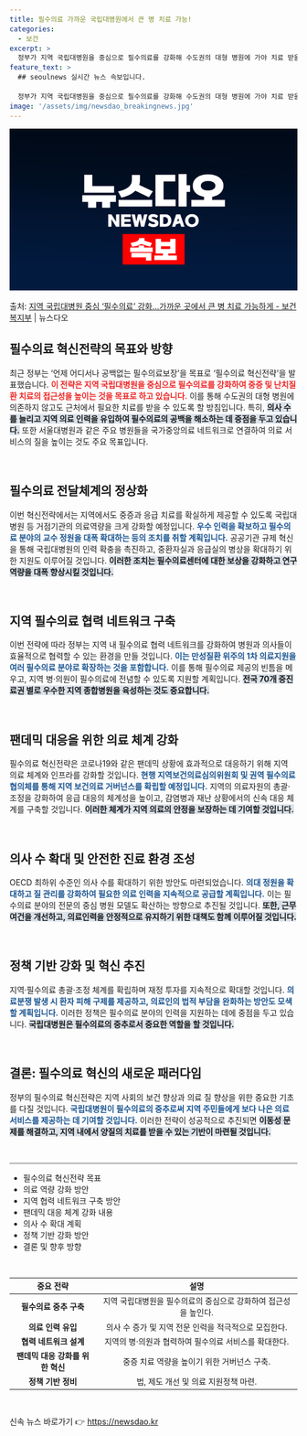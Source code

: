 ```yaml
---
title: 필수의료 가까운 국립대병원에서 큰 병 치료 가능!
categories:
  - 보건
excerpt: >
  정부가 지역 국립대병원을 중심으로 필수의료를 강화해 수도권의 대형 병원에 가야 치료 받을 수 있었던중증난치질…
feature_text: >
  ## seoulnews 실시간 뉴스 속보입니다.

  정부가 지역 국립대병원을 중심으로 필수의료를 강화해 수도권의 대형 병원에 가야 치료 받을 수 있었던중증난치질…
image: '/assets/img/newsdao_breakingnews.jpg'
---
```


![뉴스다오 속보](/assets/img/newsdao_breakingnews.jpg)

<p>출처: <a href="https://newsdao.kr/2223" rel="dofollow">지역 국립대병원 중심 ‘필수의료’ 강화…가까운 곳에서 큰 병 치료 가능하게  - 보건복지부</a> | 뉴스다오</p>

<h2 data-ke-size="size26">필수의료 혁신전략의 목표와 방향</h2>

<p data-ke-size="size16">최근 정부는 ‘언제 어디서나 공백없는 필수의료보장’을 목표로 ‘필수의료 혁신전략’을 발표했습니다. <b><span style="color: #ee2323;">이 전략은 지역 국립대병원을 중심으로 필수의료를 강화하여 중증 및 난치질환 치료의 접근성을 높이는 것을 목표로 하고 있습니다.</span></b> 이를 통해 수도권의 대형 병원에 의존하지 않고도 근처에서 필요한 치료를 받을 수 있도록 할 방침입니다. 특히, <b><span style="background-color: #21538527;">의사 수를 늘리고 지역 의료 인력을 유입하여 필수의료의 공백을 해소하는 데 중점을 두고 있습니다.</span></b> 또한 서울대병원과 같은 주요 병원들을 국가중앙의료 네트워크로 연결하여 의료 서비스의 질을 높이는 것도 주요 목표입니다.</p>

<p data-ke-size="size16">&nbsp;</p>

<h2 data-ke-size="size26">필수의료 전달체계의 정상화</h2>

<p data-ke-size="size16">이번 혁신전략에서는 지역에서도 중증과 응급 치료를 확실하게 제공할 수 있도록 국립대병원 등 거점기관의 의료역량을 크게 강화할 예정입니다. <b><span style="color: #1a5490;">우수 인력을 확보하고 필수의료 분야의 교수 정원을 대폭 확대하는 등의 조치를 취할 계획입니다.</span></b> 공공기관 규제 혁신을 통해 국립대병원의 인력 확충을 촉진하고, 중환자실과 응급실의 병상을 확대하기 위한 지원도 이루어질 것입니다. <b><span style="background-color: #21538527;">이러한 조치는 필수의료센터에 대한 보상을 강화하고 연구역량을 대폭 향상시킬 것입니다.</span></b></p>

<p data-ke-size="size16">&nbsp;</p>

<h2 data-ke-size="size26">지역 필수의료 협력 네트워크 구축</h2>

<p data-ke-size="size16">이번 전략에 따라 정부는 지역 내 필수의료 협력 네트워크를 강화하여 병원과 의사들이 효율적으로 협력할 수 있는 환경을 만들 것입니다. <b><span style="color: #1a5490;">이는 만성질환 위주의 1차 의료지원을 여러 필수의료 분야로 확장하는 것을 포함합니다.</span></b> 이를 통해 필수의료 제공의 빈틈을 메우고, 지역 병·의원이 필수의료에 전념할 수 있도록 지원할 계획입니다. <b><span style="background-color: #21538527;">전국 70개 중진료권 별로 우수한 지역 종합병원을 육성하는 것도 중요합니다.</span></b></p>

<p data-ke-size="size16">&nbsp;</p>

<h2 data-ke-size="size26">팬데믹 대응을 위한 의료 체계 강화</h2>

<p data-ke-size="size16">필수의료 혁신전략은 코로나19와 같은 팬데믹 상황에 효과적으로 대응하기 위해 지역 의료 체계와 인프라를 강화할 것입니다. <b><span style="color: #1a5490;">현행 지역보건의료심의위원회 및 권역 필수의료 협의체를 통해 지역 보건의료 거버넌스를 확립할 예정입니다.</span></b> 지역의 의료자원의 총괄·조정을 강화하여 응급 대응의 체계성을 높이고, 감염병과 재난 상황에서의 신속 대응 체계를 구축할 것입니다. <b><span style="background-color: #21538527;">이러한 체계가 지역 의료의 안정을 보장하는 데 기여할 것입니다.</span></b></p>

<p data-ke-size="size16">&nbsp;</p>

<h2 data-ke-size="size26">의사 수 확대 및 안전한 진료 환경 조성</h2>

<p data-ke-size="size16">OECD 최하위 수준인 의사 수를 확대하기 위한 방안도 마련되었습니다. <b><span style="color: #1a5490;">의대 정원을 확대하고 질 관리를 강화하여 필요한 의료 인력을 지속적으로 공급할 계획입니다.</span></b> 이는 필수의료 분야의 전문의 중심 병원 모델도 확산하는 방향으로 추진될 것입니다. <b><span style="background-color: #21538527;">또한, 근무 여건을 개선하고, 의료인력을 안정적으로 유지하기 위한 대책도 함께 이루어질 것입니다.</span></b></p>

<p data-ke-size="size16">&nbsp;</p>

<h2 data-ke-size="size26">정책 기반 강화 및 혁신 추진</h2>

<p data-ke-size="size16">지역·필수의료 총괄·조정 체계를 확립하며 재정 투자를 지속적으로 확대할 것입니다. <b><span style="color: #1a5490;">의료분쟁 발생 시 환자 피해 구제를 제공하고, 의료인의 법적 부담을 완화하는 방안도 모색할 계획입니다.</span></b> 이러한 정책은 필수의료 분야의 인력을 지원하는 데에 중점을 두고 있습니다. <b><span style="background-color: #21538527;">국립대병원은 필수의료의 중추로서 중요한 역할을 할 것입니다.</span></b></p>

<p data-ke-size="size16">&nbsp;</p>

<h2 data-ke-size="size26">결론: 필수의료 혁신의 새로운 패러다임</h2>

<p data-ke-size="size16">정부의 필수의료 혁신전략은 지역 사회의 보건 향상과 의료 질 향상을 위한 중요한 기초를 다질 것입니다. <b><span style="color: #1a5490;">국립대병원이 필수의료의 중추로써 지역 주민들에게 보다 나은 의료 서비스를 제공하는 데 기여할 것입니다.</span></b> 이러한 전략이 성공적으로 추진되면 <b><span style="background-color: #21538527;">이동성 문제를 해결하고, 지역 내에서 양질의 치료를 받을 수 있는 기반이 마련될 것입니다.</span></b></p>

<p data-ke-size="size16">&nbsp;</p>

<hr style="height:2px; border:none; background-color:#a9a9a9;">

<ul>
    <li>필수의료 혁신전략 목표</li>
    <li>의료 역량 강화 방안</li>
    <li>지역 협력 네트워크 구축 방안</li>
    <li>팬데믹 대응 체계 강화 내용</li>
    <li>의사 수 확대 계획</li>
    <li>정책 기반 강화 방안</li>
    <li>결론 및 향후 방향</li>
</ul>

<p data-ke-size="size16">&nbsp;</p>

<table style="width: 100%;">
    <thead>
        <tr>
            <th style="width: 30%; text-align: center;">중요 전략</th>
            <th style="width: 70%; text-align: center;">설명</th>
        </tr>
    </thead>
    <tbody>
        <tr>
            <td style="text-align: center; height: 17px;"><b>필수의료 중추 구축</b></td>
            <td style="text-align: center; height: 17px;">지역 국립대병원을 필수의료의 중심으로 강화하여 접근성을 높인다.</td>
        </tr>
        <tr>
            <td style="text-align: center; height: 17px;"><b>의료 인력 유입</b></td>
            <td style="text-align: center; height: 17px;">의사 수 증가 및 지역 전문 인력을 적극적으로 모집한다.</td>
        </tr>
        <tr>
            <td style="text-align: center; height: 17px;"><b>협력 네트워크 설계</b></td>
            <td style="text-align: center; height: 17px;">지역의 병·의원과 협력하여 필수의료 서비스를 확대한다.</td>
        </tr>
        <tr>
            <td style="text-align: center; height: 17px;"><b>팬데믹 대응 강화를 위한 혁신</b></td>
            <td style="text-align: center; height: 17px;">중증 치료 역량을 높이기 위한 거버넌스 구축.</td>
        </tr>
        <tr>
            <td style="text-align: center; height: 17px;"><b>정책 기반 정비</b></td>
            <td style="text-align: center; height: 17px;">법, 제도 개선 및 의료 지원정책 마련.</td>
        </tr>
    </tbody>
</table>

<p data-ke-size="size16">&nbsp;</p> 

신속 뉴스 바로가기 👉 <a href="https://newsdao.kr" rel="dofollow">https://newsdao.kr</a>


